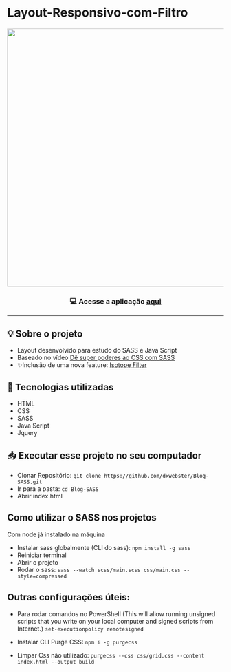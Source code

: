 <p align=center>

# Layout-Responsivo-com-Filtro

<h5 align=center>
<img src="img/layout.gif" width=600><br>
</h5>

<h3 align=center>

💻 **Acesse a aplicação [aqui](https://dxwebster.github.io/Layout-Responsivo-com-Filtro/)**

</h3>

</p>

---

## 💡 Sobre o projeto

- Layout desenvolvido para estudo do SASS e Java Script
- Baseado no vídeo [Dê super poderes ao CSS com SASS](https://www.youtube.com/watch?v=BaI8dHUthLA)
- ✨Inclusão de uma nova feature: [Isotope Filter](https://isotope.metafizzy.co/filtering.html)

## 🚀 Tecnologias utilizadas

- HTML
- CSS
- SASS
- Java Script
- Jquery

## 📥 Executar esse projeto no seu computador

- Clonar Repositório: `git clone https://github.com/dxwebster/Blog-SASS.git`
- Ir para a pasta: `cd Blog-SASS`
- Abrir index.html


## Como utilizar o SASS nos projetos

Com node já instalado na máquina

- Instalar sass globalmente (CLI do sass): `npm install -g sass` 
- Reiniciar terminal
- Abrir o projeto
- Rodar o sass: `sass --watch scss/main.scss css/main.css --style=compressed`


## Outras configurações úteis:

- Para rodar comandos no PowerShell
(This will allow running unsigned scripts that you write on your local computer and signed scripts from Internet.)
`set-executionpolicy remotesigned`

- Instalar CLI Purge CSS: `npm i -g purgecss`

- Limpar Css não utilizado: `purgecss --css css/grid.css --content index.html --output build`
